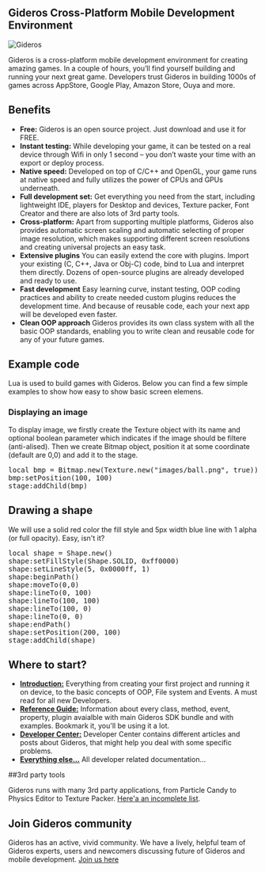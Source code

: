 ## Gideros Cross-Platform Mobile Development Environment

![Gideros](http://giderosmobile.com/cms.design/images/slider/apps.jpg)

Gideros is a cross-platform mobile development environment for creating amazing games. In a couple of hours, you’ll find yourself building and running your next great game. Developers trust Gideros in building 1000s of games across AppStore, Google Play, Amazon Store, Ouya and more.

## Benefits

* **Free:** Gideros is an open source project. Just download and use it for FREE.
* **Instant testing:** While developing your game, it can be tested on a real device through Wifi in only 1 second – you don’t waste your time with an export or deploy process.
* **Native speed:** Developed on top of C/C++ and OpenGL, your game runs at native speed and fully utilizes the power of CPUs and GPUs underneath.
* **Full development set:** Get everything you need from the start, including lightweight IDE, players for Desktop and devices, Texture packer, Font Creator and there are also lots of 3rd party tools.
* **Cross-platform:** Apart from supporting multiple platforms, Gideros also provides automatic screen scaling and automatic selecting of proper image resolution, which makes supporting different screen resolutions and creating universal projects an easy task.
* **Extensive plugins** You can easily extend the core with plugins. Import your existing (C, C++, Java or Obj-C) code, bind to Lua and interpret them directly. Dozens of open-source plugins are already developed and ready to use.
* **Fast development** Easy learning curve, instant testing, OOP coding practices and ability to create needed custom plugins reduces the development time. And because of reusable code, each your next app will be developed even faster.
* **Clean OOP approach** Gideros provides its own class system with all the basic OOP standards, enabling you to write clean and reusable code for any of your future games.

## Example code

Lua is used to build games with Gideros. Below you can find a few simple examples to show how easy to show basic screen elemens.

### Displaying an image

To display image, we firstly create the Texture object with its name and optional boolean parameter which indicates if the image should be filtere (anti-alised). Then we create Bitmap object, position it at some coordinate (default are 0,0) and add it to the stage.

<pre>
local bmp = Bitmap.new(Texture.new("images/ball.png", true))
bmp:setPosition(100, 100)
stage:addChild(bmp)
</pre>

## Drawing a shape

We will use a solid red color the fill style and 5px width blue line with 1 alpha (or full opacity). Easy, isn't it?

<pre>
local shape = Shape.new()
shape:setFillStyle(Shape.SOLID, 0xff0000)
shape:setLineStyle(5, 0x0000ff, 1)
shape:beginPath()
shape:moveTo(0,0)
shape:lineTo(0, 100)
shape:lineTo(100, 100)
shape:lineTo(100, 0)
shape:lineTo(0, 0)
shape:endPath()
shape:setPosition(200, 100)
stage:addChild(shape)
</pre>

## Where to start? 

* [**Introduction:**](http://docs.giderosmobile.com/) Everything from creating your first project and running it on device, to the basic concepts of OOP, File system and Events. A must read for all new Developers. 
* [**Reference Guide:**](http://docs.giderosmobile.com/reference) Information about every class, method, event, property, plugin avaialble with main Gideros SDK bundle and with examples. Bookmark it, you'll be using it a lot.
* [**Developer Center:**](http://giderosmobile.com/DevCenter/index.php/Main_Page) Developer Center contains different articles and posts about Gideros, that might help you deal with some specific problems.
* [**Everything else...**](http://giderosmobile.com/guide) All developer related documentation... 

##3rd party tools 

Gideros runs with many 3rd party applications, from Particle Candy to Physics Editor to Texture Packer. [Here'a an incomplete list](http://giderosmobile.com/tools).

## Join Gideros community

Gideros has an active, vivid community. We have a lively, helpful team of Gideros experts, users and newcomers discussing future of Gideros and mobile development. [Join us here](http://giderosmobile.com/forum)












